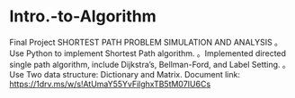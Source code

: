 # Intro.-to-Algorithm
Final Project 
SHORTEST PATH PROBLEM SIMULATION AND ANALYSIS
。Use Python to implement Shortest Path algorithm.
。Implemented directed single path algorithm, include Dijkstra’s, Bellman-Ford, and Label Setting.
。Use Two data structure: Dictionary and Matrix.
Document link: https://1drv.ms/w/s!AtUmaY55YvFilghxTB5tM07IU6Cs
